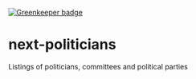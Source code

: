 [![Greenkeeper badge](https://badges.greenkeeper.io/telemark/next-politicians.svg)](https://greenkeeper.io/)

# next-politicians
Listings of politicians, committees and political parties
